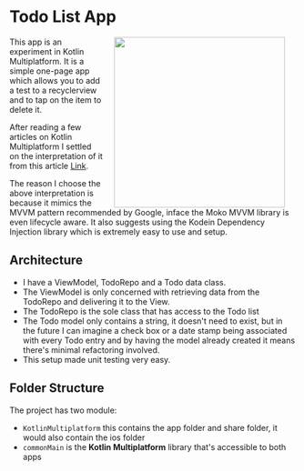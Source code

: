 # Todo List App
<img src="https://media.giphy.com/media/sddeyNFVLFBDu4jp54/giphy.gif" width="300" align="right" hspace="20">

This app is an experiment in Kotlin Multiplatform. It is a simple one-page app which allows you to add a test to a recyclerview and to tap on the item to delete it.

After reading a few articles on Kotlin Multiplatform I settled on the interpretation of it from this article [Link](https://proandroiddev.com/kotlin-multiplatform-mvvm-clean-architecture-f20b99f90b95).

The reason I choose the above interpretation is because it mimics the MVVM pattern recommended by Google, inface the Moko MVVM library is even lifecycle aware. It also suggests using the Kodein Dependency Injection library which is extremely easy to use and setup.

## Architecture
* I have a ViewModel, TodoRepo and a Todo data class.
* The ViewModel is only concerned with retrieving data from the TodoRepo and delivering it to the View.
* The TodoRepo is the sole class that has access to the Todo list
* The Todo model only contains a string, it doesn't need to exist, but in the future I can imagine a check box or a date stamp being associated with every Todo entry and by having the model already created it means there's minimal refactoring involved.
* This setup made unit testing very easy.

## Folder Structure
The project has two module:
* `KotlinMultiplatform` this contains the app folder and share folder, it would also contain the ios folder
* `commonMain` is the **Kotlin Multiplatform** library that's accessible to both apps
